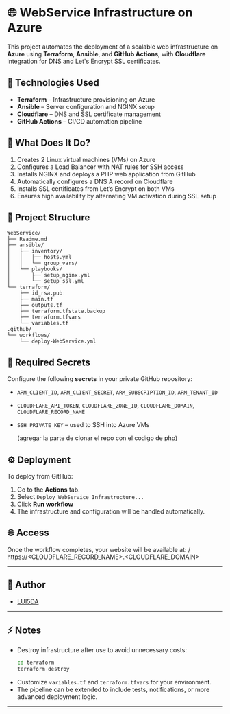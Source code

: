 
# 🌐 WebService Infrastructure on Azure

This project automates the deployment of a scalable web infrastructure on **Azure** using **Terraform**, **Ansible**, and **GitHub Actions**, with **Cloudflare** integration for DNS and Let's Encrypt SSL certificates.

## 🧰 Technologies Used

- **Terraform** – Infrastructure provisioning on Azure
- **Ansible** – Server configuration and NGINX setup
- **Cloudflare** – DNS and SSL certificate management
- **GitHub Actions** – CI/CD automation pipeline

## 🚀 What Does It Do?

1. Creates 2 Linux virtual machines (VMs) on Azure
2. Configures a Load Balancer with NAT rules for SSH access
3. Installs NGINX and deploys a PHP web application from GitHub
4. Automatically configures a DNS A record on Cloudflare
5. Installs SSL certificates from Let’s Encrypt on both VMs
6. Ensures high availability by alternating VM activation during SSL setup

## 📁 Project Structure

```
WebService/
├── Readme.md
├── ansible/
│   ├── inventory/
│   │   ├── hosts.yml
│   │   └── group_vars/
│   └── playbooks/
│       ├── setup_nginx.yml
│       └── setup_ssl.yml
└── terraform/
    ├── id_rsa.pub
    ├── main.tf
    ├── outputs.tf
    ├── terraform.tfstate.backup
    ├── terraform.tfvars
    └── variables.tf
.github/
└── workflows/
    └── deploy-WebService.yml
```


## 🔐 Required Secrets

Configure the following **secrets** in your private GitHub repository:

- `ARM_CLIENT_ID`, `ARM_CLIENT_SECRET`, `ARM_SUBSCRIPTION_ID`, `ARM_TENANT_ID`
- `CLOUDFLARE_API_TOKEN`, `CLOUDFLARE_ZONE_ID`, `CLOUDFLARE_DOMAIN`, `CLOUDFLARE_RECORD_NAME`
- `SSH_PRIVATE_KEY` – used to SSH into Azure VMs

  (agregar la parte de clonar el repo con el codigo de php)

## ⚙️ Deployment

To deploy from GitHub:

1. Go to the **Actions** tab.
2. Select `Deploy WebService Infrastructure...`
3. Click **Run workflow**
4. The infrastructure and configuration will be handled automatically.

## 🌐 Access

Once the workflow completes, your website will be available at: / https://<CLOUDFLARE_RECORD_NAME>.<CLOUDFLARE_DOMAIN>


---

## 👤 Author

- [LUI5DA](https://github.com/LUI5DA)

---

## ⚡ Notes

- Destroy infrastructure after use to avoid unnecessary costs:
  ```bash
  cd terraform
  terraform destroy
  ```
- Customize `variables.tf` and `terraform.tfvars` for your environment.
- The pipeline can be extended to include tests, notifications, or more advanced deployment logic.

---
